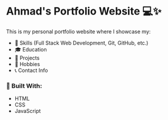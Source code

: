 # Ahmad's Portfolio Website 💻✨

This is my personal portfolio website where I showcase my:

- 🧠 Skills (Full Stack Web Development, Git, GitHub, etc.)
- 🎓 Education
- 💼 Projects
- 💖 Hobbies
- 📞 Contact Info

### 🔧 Built With:
- HTML
- CSS
- JavaScript
